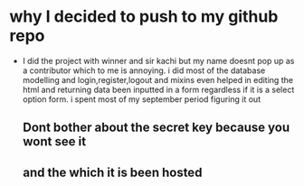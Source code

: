 # why I decided to push to my github repo

*  I did the project with winner and sir kachi but my name doesnt pop up
    as a contributor which to me is annoying. i did most of the 
    database modelling and login,register,logout and mixins
    even helped in editing the html and 
    returning data been inputted in a form regardless if it is a select option form.
    i spent most of my september period figuring it out

    ## Dont bother about the secret key because you wont see it 
    ##   and the which it is been hosted